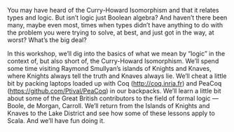 You may have heard of the Curry-Howard Isomorphism and that it relates types
and logic. But isn’t logic just Boolean algebra? And haven’t there been many,
maybe even most, times when types didn’t have anything to do with the problem
you were trying to solve, at best, and just got in the way, at worst? What’s
the big deal?

In this workshop, we’ll dig into the basics of what we mean by “logic” in the
context of, but also short of, the Curry-Howard Isomorphism. We’ll spend some
time visiting Raymond Smullyan’s islands of Knights and Knaves, where Knights
always tell the truth and Knaves always lie. We’ll cheat a little bit by
packing laptops loaded up with Coq (http://coq.inria.fr) and PeaCoq
(https://github.com/Ptival/PeaCoq) in our backpacks. We’ll learn a little bit
about some of the Great British contributors to the field of formal logic —
Boole, de Morgan, Carroll. We’ll return from the Islands of Knights and Knaves
to the Lake District and see how some of these lessons apply to Scala. And
we’ll have fun doing it.


